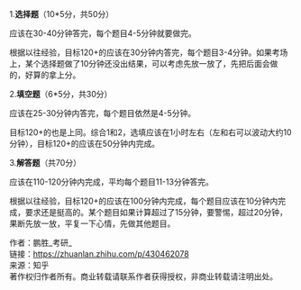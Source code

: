 1.**选择题**（10*5分，共50分）

应该在30-40分钟答完，每个题目4-5分钟就要做完。

根据以往经验，目标120+的应该在30分钟内答完，每个题目3-4分钟。如果考场上，某个选择题做了10分钟还没出结果，可以考虑先放一放了，先把后面会做的，好算的拿上分。

2.**填空题**（6*5分，共30分）


应该在25-30分钟内答完，每个题目依然是4-5分钟。

目标120+的也是上同。综合1和2，选填应该在1小时左右（左和右可以波动大约10分钟），目标120+的应该在50分钟内完成。

3.**解答题**（共70分）


应该在110-120分钟内完成，平均每个题目11-13分钟答完。

根据以往经验，目标120+的应该在100分钟内完成，每个题目应该在10分钟内完成，要求还是挺高的。某个题目如果计算超过了15分钟，要警惕，超过20分钟，果断先放一放，平复一下心情，先做其他题目。

  
  
作者：鹏胜_考研_  
链接：https://zhuanlan.zhihu.com/p/430462078  
来源：知乎  
著作权归作者所有。商业转载请联系作者获得授权，非商业转载请注明出处。